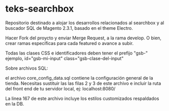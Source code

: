 # teks-searchbox
Repositorio destinado a alojar los desarrollos relacionados al searchbox y al buscador SQL de Magento 2.3.1, basado en el theme Electro.

Hacer Fork del proycto y enviar Merge Request, a la rama develop. O bien, crear ramas específicas para cada featured o avance a subir.

Todas las clases CSS e identificadores deben tener el prefijo "gsb-"
ejemplo, id="gsb-mi-input" class="gsb-clase-del-input"

Sobre archivos SQL:

el archivo core_config_data.sql contiene la configuración general de la tienda. Necesitas sustituir las las filas 2 y 3 de este archivo e incluir la ruta del front end de tu servidor local, ej: localhost:8080/

La linea 167 de este archivo incluye los estilos customizados respaldados en la DB.
